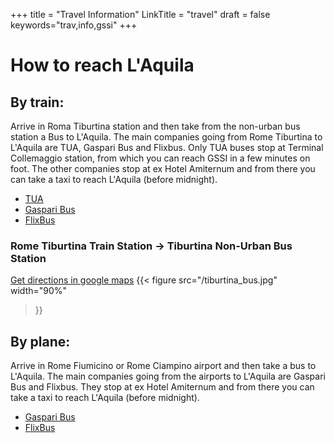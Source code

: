 +++
title = "Travel Information"
LinkTitle = "travel"
draft = false
keywords="trav,info,gssi"
+++

# How to reach L'Aquila
## By train: 
Arrive in Roma Tiburtina station and then take from the non-urban bus station a Bus to L'Aquila.
The main companies going from Rome Tiburtina to L'Aquila are TUA, Gaspari Bus and Flixbus. Only TUA buses stop at Terminal Collemaggio station, from which you can reach GSSI in a few minutes on foot. The other companies stop at ex Hotel Amiternum and from there you can take a taxi to reach L'Aquila (before midnight).

* [TUA](https://www.tuabruzzo.it/)
* [Gaspari Bus](https://www.gasparionline.it/en/)
* [FlixBus](https://www.flixbus.com/?noRedirect=true)

### Rome Tiburtina Train Station -> Tiburtina Non-Urban Bus Station
[Get directions in google maps](https://www.google.com/maps/dir//Roma+Tiburtina+Autostazione/@41.90948,12.4469117,12z?entry=ttu&g_ep=EgoyMDI0MTAwMS4wIKXMDSoASAFQAw%3D%3D)
{{< figure src="/tiburtina_bus.jpg" 
width="90%"
>}}


## By plane: 

Arrive in Rome Fiumicino or Rome Ciampino airport and then take a bus to L'Aquila. The main companies going from the airports to L'Aquila are Gaspari Bus and Flixbus. They stop at ex Hotel Amiternum and from there you can take a taxi to reach L'Aquila (before midnight).


* [Gaspari Bus](https://www.gasparionline.it/en/)
* [FlixBus](https://www.flixbus.com/?noRedirect=true)

